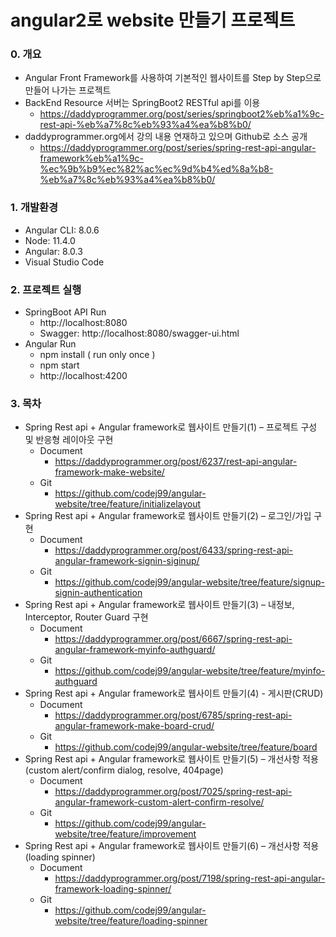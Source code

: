 # angular2로 website 만들기 프로젝트

### 0. 개요
- Angular Front Framework를 사용하여 기본적인 웹사이트를 Step by Step으로 만들어 나가는 프로젝트
- BackEnd Resource 서버는 SpringBoot2 RESTful api를 이용 
    - https://daddyprogrammer.org/post/series/springboot2%eb%a1%9c-rest-api-%eb%a7%8c%eb%93%a4%ea%b8%b0/
- daddyprogrammer.org에서 강의 내용 연재하고 있으며 Github로 소스 공개
    - https://daddyprogrammer.org/post/series/spring-rest-api-angular-framework%eb%a1%9c-%ec%9b%b9%ec%82%ac%ec%9d%b4%ed%8a%b8-%eb%a7%8c%eb%93%a4%ea%b8%b0/

### 1. 개발환경
- Angular CLI: 8.0.6
- Node: 11.4.0
- Angular: 8.0.3
- Visual Studio Code

### 2. 프로젝트 실행
- SpringBoot API Run
    - http://localhost:8080
    - Swagger: http://localhost:8080/swagger-ui.html
- Angular Run
    - npm install ( run only once )
    - npm start
    - http://localhost:4200
    
### 3. 목차
- Spring Rest api + Angular framework로 웹사이트 만들기(1) – 프로젝트 구성 및 반응형 레이아웃 구현
    - Document
        - https://daddyprogrammer.org/post/6237/rest-api-angular-framework-make-website/
    - Git
        - https://github.com/codej99/angular-website/tree/feature/initializelayout
- Spring Rest api + Angular framework로 웹사이트 만들기(2) – 로그인/가입 구현
    - Document
        - https://daddyprogrammer.org/post/6433/spring-rest-api-angular-framework-signin-siginup/
    - Git
        - https://github.com/codej99/angular-website/tree/feature/signup-signin-authentication
- Spring Rest api + Angular framework로 웹사이트 만들기(3) – 내정보, Interceptor, Router Guard 구현
    - Document
        - https://daddyprogrammer.org/post/6667/spring-rest-api-angular-framework-myinfo-authguard/
    - Git
        - https://github.com/codej99/angular-website/tree/feature/myinfo-authguard
- Spring Rest api + Angular framework로 웹사이트 만들기(4) - 게시판(CRUD)
    - Document
        - https://daddyprogrammer.org/post/6785/spring-rest-api-angular-framework-make-board-crud/
    - Git
        - https://github.com/codej99/angular-website/tree/feature/board
- Spring Rest api + Angular framework로 웹사이트 만들기(5) – 개선사항 적용 (custom alert/confirm dialog, resolve, 404page)
    - Document
        - https://daddyprogrammer.org/post/7025/spring-rest-api-angular-framework-custom-alert-confirm-resolve/
    - Git
        - https://github.com/codej99/angular-website/tree/feature/improvement        
- Spring Rest api + Angular framework로 웹사이트 만들기(6) – 개선사항 적용 (loading spinner)
    - Document
        - https://daddyprogrammer.org/post/7198/spring-rest-api-angular-framework-loading-spinner/
    - Git
        - https://github.com/codej99/angular-website/tree/feature/loading-spinner  